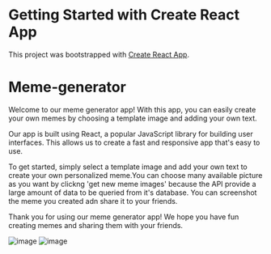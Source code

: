 # Getting Started with Create React App

This project was bootstrapped with [Create React App](https://github.com/facebook/create-react-app).

# Meme-generator

Welcome to our meme generator app! With this app, you can easily create your own memes by choosing a template image and adding your own text.

Our app is built using React, a popular JavaScript library for building user interfaces. This allows us to create a fast and responsive app that's easy to use.

To get started, simply select a template image and add your own text to create your own personalized meme.You can choose many available picture as you want by clickng 'get new meme images' because the API provide a large amount of data to be queried from it's database. You can screenshot the meme you created adn share it to your friends.

Thank you for using our meme generator app! We hope you have fun creating memes and sharing them with your friends.

![image](https://user-images.githubusercontent.com/109452068/209363428-9fc54c00-3c6f-4074-bfe6-0d0818be02bd.png)
![image](https://user-images.githubusercontent.com/109452068/209373217-035f357c-3726-4b02-80b7-3076d392de09.png)

